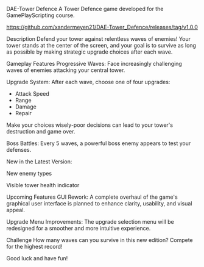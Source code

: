 DAE-Tower Defence
A Tower Defence game developed for the GamePlayScripting course.

https://github.com/xandermeyen21/DAE-Tower_Defence/releases/tag/v1.0.0

Description
Defend your tower against relentless waves of enemies! Your tower stands at the center of the screen, and your goal is to survive as long as possible by making strategic upgrade choices after each wave.

Gameplay Features
Progressive Waves: Face increasingly challenging waves of enemies attacking your central tower.

Upgrade System: After each wave, choose one of four upgrades:

- Attack Speed
- Range
- Damage
- Repair

Make your choices wisely-poor decisions can lead to your tower's destruction and game over.

Boss Battles: Every 5 waves, a powerful boss enemy appears to test your defenses.

New in the Latest Version:

New enemy types

Visible tower health indicator

Upcoming Features
GUI Rework: A complete overhaul of the game's graphical user interface is planned to enhance clarity, usability, and visual appeal.

Upgrade Menu Improvements: The upgrade selection menu will be redesigned for a smoother and more intuitive experience.

Challenge
How many waves can you survive in this new edition? Compete for the highest record!

Good luck and have fun!
